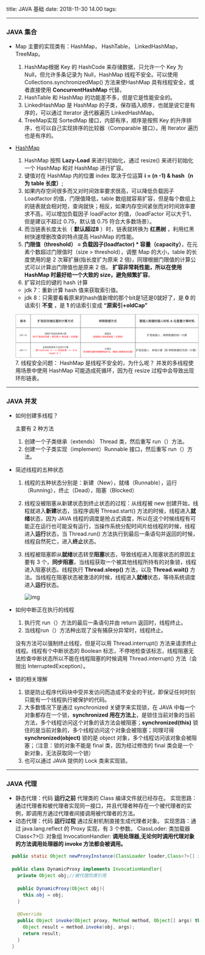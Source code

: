 title: JAVA 基础
date: 2018-11-30 14.00
tags:

------
### JAVA 集合
- Map
  主要的实现类有：HashMap， HashTable， LinkedHashMap，TreeMap。
  1. HashMap根据 Key 的 HashCode 来存储数据，只允许一个 Key 为 Null，但允许多条记录为 Null，HashMap 线程不安全。可以使用 Collections.synchronizedMap() 方法来使HashMap 具有线程安全，或者直接使用 **ConcurrentHashMap** 代替。
  2. HashTable 和 HashMap 的功能差不多，但是它是性能安全的。
  3. LinkedHashMap 是 HashMap 的子类，保存插入顺序，也就是说它是有序的，可以通过 Iterator 迭代器遍历 LinkedHashMap。
  4. TreeMap实现 SortedMap 接口，内部有序，顺序是按照 Key 的升序排序，也可以自己实现排序的比较器（Comparable 接口）。用 Iterator 遍历也是有序的。
- [HashMap](https://tech.meituan.com/java_hashmap.html)
  1.  HashMap 按照 **Lazy-Load** 来进行初始化，通过 resize() 来进行初始化一个 HashMap 和对 HashMap 进行扩容。
  2. 键值对在 HashMap 内的位置 index 取决于位运算 **i = (n -1) & hash（n 为 table 长度）**;
  3. 如果内存空间很多而又对时间效率要求很高，可以降低负载因子 Loadfactor 的值，门限值降低，table 数组就容易扩容，但是每个数组上的链表就会相对短，查询就快；相反，如果内存空间紧张而对时间效率要求不高，可以增加负载因子 loadFactor 的值，（loadFactor 可以大于1，但是建议不超过 0.75，默认值 0.75 符合大多数场景）。
  4. 而当链表长度太长（ **默认超过8** ）时，链表就转换为 **红黑树** ，利用红黑树快速增删改查的特点提高 HashMap 的性能。
  5. **门限值（threshold） = 负载因子(loadfactor) * 容量（capacity）**，在元素个数超过门限值时（size > threshold），调整 Map 的大小，table 的长度使用的是 2 次幂扩展(指长度扩为原来 2 倍)，同理根据门限值的计算公式可以计算出门限值也是原来 2 倍。 **扩容非常耗性能，所以在使用 HashMap 时最好给一个大致的 size，避免频繁扩容**。
  6. 扩容对应的键的 hash 计算
    - jdk 7：重新计算 hash 值来获取索引值。
    - jdk 8：只需要看看原来的hash值新增的那个bit是1还是0就好了，是 **0** 的话索引 **不变** ，是 **1** 的话索引变成 **“原索引+oldCap”**

    ![img](https://github.com/0HongTao0/Blog/blob/master/pic/HashMap_%E4%B8%8D%E5%90%8CJDK%E6%89%A9%E5%AE%B9%E6%AF%94%E8%BE%83.png?raw=true)
  7. 线程安全问题：
    HashMap 是线程不安全的，为什么呢？
    并发的多线程使用场景中使用 HashMap 可能造成死循环，因为在 resize 过程中会导致出现环形链表。
---
### JAVA 并发

- 如何创建多线程？

  主要有 2 种方法

  1. 创建一个子类继承（extends） Thread 类，然后重写 run（）方法。
  2. 创建一个子类实现（implement）Runnable 接口，然后重写 run（）方法。

- 简述线程的五种状态

  1. 线程的五种状态分别是：新建（New），就绪（Runnable），运行（Running），终止（Dead），阻塞（Blocked）

  2. 线程没被阻塞从新建状态到终止状态的过程：从线程被 new 创建开始，线程就进入**新建**状态，当程序调用 Thread.start() 方法的时候，线程进入**就绪**状态，因为 JAVA 线程的调度是抢占式调度，所以在这个时候线程有可能正在运行也可能没有运行，当操作系统分配时间片给线程的时候，线程进入**运行**状态，当 Thread.run() 方法执行到最后一条语句并返回的时候，线程自然死亡，进入**终止**状态。

  3. 线程被阻塞即从**就绪**状态转至**阻塞**状态，导致线程进入阻塞状态的原因主要有 3 个，**同步阻塞**，当线程获取一个被其他线程所持有的对象锁，线程进入阻塞状态。线程执行 **Thread.sleep()** 方法，以及 **Thread.wait()** 方法。当线程在阻塞状态被激活的时候，线程进入**就绪**状态，等待系统调度进入**运行**状态。

     ![img](https://upload-images.jianshu.io/upload_images/5545289-1c4500c4a5adaafe.gif?imageMogr2/auto-orient/strip%7CimageView2/2/w/527/format/webp)

- 如何中断正在执行的线程

  1. 执行完 run（）方法的最后一条语句并由 return 返回时，线程终止。
  2. 当线程run（）方法种出现了没有捕获分异常时，线程终止。

  没有方法可以强制终止线程，但是可以用 Thread.interrupt() 方法来请求终止线程。线程有个中断状态的 Boolean 标志，不停地检查该标志，线程阻塞无法检查中断状态所以不能在线程阻塞的时候调用 Thread.interrupt() 方法（会抛出 InterruptedException）。

- 锁的相关理解

  1. 锁是防止程序代码块中受并发访问而造成不安全的干扰，即保证任何时刻只能有一个线程执行被保护的代码。
  2. 大多数情况下是通过 synchronized 关键字来实现锁，在 JAVA 中每一个对象都存在一个锁，**synchronized 用在方法上**，是锁住当前对象的当前方法，多个线程访问这个对象的该方法会被阻塞；**synchronized(this)** 锁住的是当前对象的，多个线程访问这个对象会被阻塞；同理可得 **synchronized(object)** 锁的是 object 对象，多个线程访问该对象会被阻塞；（注意：锁的对象不能是 final 类，因为经过修改的 final 类会是一个新对象，无法获取同一个锁）
  3. 也可以通过 JAVA 提供的 Lock 类来实现锁。

---
### JAVA 代理
  - 静态代理：代码 **运行之前** 代理类的 Class 编译文件就已经存在。
  实现思路：通过代理者和被代理者实现同一接口，并且代理者种存在一个被代理者的实例，即调用方通过代理者间接调用被代理者的方法。
  - 动态代理：代码 **运行过程** 通过反射机制直接生成代理者对象。
  实现思路：通过 java.lang.reflect 的 Proxy 实现，有 3 个参数。
  ClassLoder: 类加载器
  Class<?>[]: 对象组
  InvocationHandler: **调用处理器,无论何时调用代理对象的方法调用处理器的 invoke 方法都会被调用。**
  ```java
    public static Object newProxyInstance(ClassLoader loader,Class<?>[] interfaces, InvocationHandler h){}

    public class DynamicProxy implements InvocationHandler{
      private Object obj;//被代理的类引用

      public DynamicProxy(Object obj){
        this.obj = obj;
      }

      @Override
      public Object invoke(Object proxy, Method method, Object[] args) throw Throwable{
        Object result = method.invoke(obj, args);
        return result;
      }
    }
  ```
